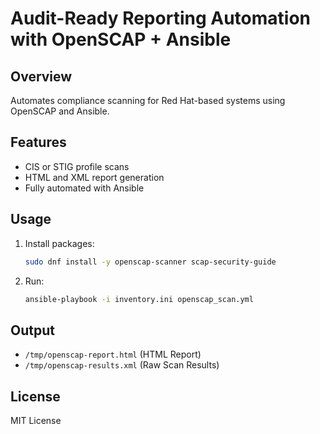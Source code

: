 # Audit-Ready Reporting Automation with OpenSCAP + Ansible

## Overview
Automates compliance scanning for Red Hat-based systems using OpenSCAP and Ansible.

## Features
- CIS or STIG profile scans
- HTML and XML report generation
- Fully automated with Ansible

## Usage
1. Install packages:
   ```bash
   sudo dnf install -y openscap-scanner scap-security-guide
   ```
2. Run:
   ```bash
   ansible-playbook -i inventory.ini openscap_scan.yml
   ```

## Output
- `/tmp/openscap-report.html` (HTML Report)
- `/tmp/openscap-results.xml` (Raw Scan Results)

## License
MIT License
